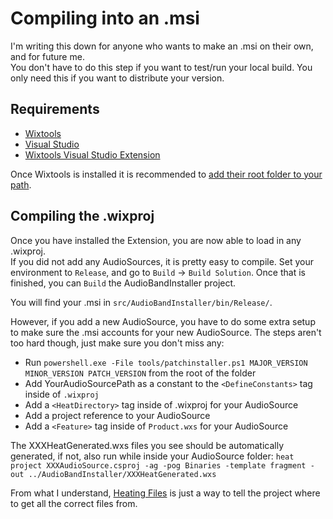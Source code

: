 # Compiling into an .msi
I'm writing this down for anyone who wants to make an .msi on their own, and for future me.  
You don't have to do this step if you want to test/run your local build. You only need this if you want to distribute your version.

## Requirements
- [Wixtools](https://wixtoolset.org/releases/)
- [Visual Studio](https://visualstudio.microsoft.com/)
- [Wixtools Visual Studio Extension](https://wixtoolset.org/releases/)

Once Wixtools is installed it is recommended to [add their root folder to your path](https://helpdeskgeek.com/windows-10/add-windows-path-environment-variable/).

## Compiling the .wixproj
Once you have installed the Extension, you are now able to load in any .wixproj.  
If you did not add any AudioSources, it is pretty easy to compile. Set your environment to `Release`, and go to `Build` -> `Build Solution`. Once that is finished, you can `Build` the AudioBandInstaller project.

You will find your .msi in `src/AudioBandInstaller/bin/Release/`.

However, if you add a new AudioSource, you have to do some extra setup to make sure the .msi accounts for your new AudioSource.
The steps aren't too hard though, just make sure you don't miss any:

- Run `powershell.exe -File tools/patchinstaller.ps1 MAJOR_VERSION MINOR_VERSION PATCH_VERSION` from the root of the folder
- Add YourAudioSourcePath as a constant to the `<DefineConstants>` tag inside of `.wixproj`
- Add a `<HeatDirectory>` tag inside of .wixproj for your AudioSource
- Add a project reference to your AudioSource
- Add a `<Feature>` tag inside of `Product.wxs` for your AudioSource

The XXXHeatGenerated.wxs files you see should be automatically generated, if not, also run while inside your AudioSource folder:
`heat project XXXAudioSource.csproj -ag -pog Binaries -template fragment -out ../AudioBandInstaller/XXXHeatGenerated.wxs`

From what I understand, [Heating Files](https://wixtoolset.org/documentation/manual/v3/overview/heat.html) is just a way to tell the project where to get all the correct files from.
